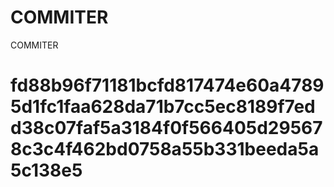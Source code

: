 # COMMITER
COMMITER






# fd88b96f71181bcfd817474e60a47895d1fc1faa628da71b7cc5ec8189f7edd38c07faf5a3184f0f566405d295678c3c4f462bd0758a55b331beeda5a5c138e5
